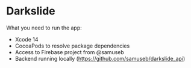 # Darkslide

What you need to run the app:

- Xcode 14
- CocoaPods to resolve package dependencies
- Access to Firebase project from @samuseb
- Backend running locally (https://github.com/samuseb/darkslide_api)
